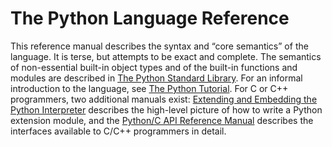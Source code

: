 The Python Language Reference
=============================

This reference manual describes the syntax and “core semantics” of the
language. It is terse, but attempts to be exact and complete. The semantics of
non-essential built-in object types and of the built-in functions and modules
are described in [The Python Standard Library](../library/index.html#library-index). For an informal introduction to the
language, see [The Python Tutorial](../tutorial/index.html#tutorial-index). For C or C++ programmers, two additional
manuals exist: [Extending and Embedding the Python Interpreter](../extending/index.html#extending-index) describes the high-level picture of how to
write a Python extension module, and the [Python/C API Reference Manual](../c-api/index.html#c-api-index) describes the
interfaces available to C/C++ programmers in detail.